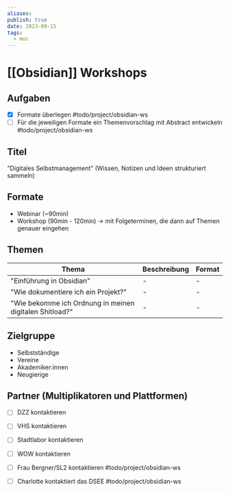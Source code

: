 ```yaml
---
aliases: 
publish: true
date: 2023-09-15
tags:
  - moc
---
```

# [[Obsidian]] Workshops 

## Aufgaben

- [x] Formate überlegen #todo/project/obsidian-ws 
- [ ] Für die jeweiligen Formate ein Themenvorschlag mit Abstract entwickeln #todo/project/obsidian-ws 

## Titel

"Digitales Selbstmanagement" (Wissen, Notizen und Ideen strukturiert sammeln)

## Formate
- Webinar (~90min)
- Workshop (90min - 120min) -> mit Folgeterminen, die dann auf Themen genauer eingehen

## Themen

| Thema                    | Beschreibung | Format |
| ------------------------ |:------------ | ------ |
| "Einführung in Obsidian" | -            | -      |
| "Wie dokumentiere ich ein Projekt?"|-|-|
| "Wie bekomme ich Ordnung in meinen digitalen Shitload?"|-|-|

## Zielgruppe 

- Selbstständige
- Vereine
- Akademiker:innen
- Neugierige

## Partner (Multiplikatoren und Plattformen)

- [ ] DZZ kontaktieren
- [ ] VHS kontaktieren
- [ ] Stadtlabor kontaktieren
- [ ] WOW kontaktieren
- [ ] Frau Bergner/SL2 kontaktieren #todo/project/obsidian-ws 
- [ ] Charlotte kontaktiert das DSEE #todo/project/obsidian-ws   





